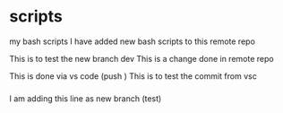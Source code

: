 # scripts
my bash scripts 
I have added new bash scripts to this remote repo

This is to test the new branch dev
This is a change done in remote repo

This is done via vs code (push )
This is to test the commit from vsc

#####
I am adding this line as new branch (test)
